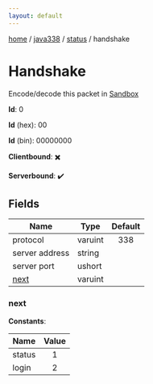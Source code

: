 ```yaml
---
layout: default
---
```


[home](/)  /  [java338](/protocol/java338)  /  [status](/protocol/java338/status)  /  handshake

# Handshake

Encode/decode this packet in [Sandbox](../../../sandbox/java338#status.handshake)

**Id**: 0

**Id** (hex): 00

**Id** (bin): 00000000

**Clientbound**: ✖️

**Serverbound**: ✔️

## Fields

Name | Type | Default
---|---|:---:
protocol | varuint | 338
server address | string | 
server port | ushort | 
[next](#next) | varuint | 

### next

**Constants**:

Name | Value
---|:---:
status | 1
login | 2
